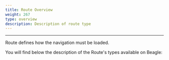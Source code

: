 ```yaml
---
title: Route Overview
weight: 267
type: overview
description: Description of route type
---
```


---

Route defines how the navigation must be loaded.

You will find below the description of the Route's types available on Beagle: